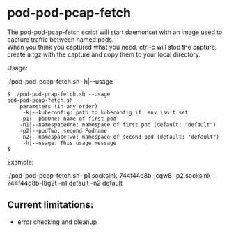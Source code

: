 # pod-pod-pcap-fetch

The pod-pod-pcap-fetch script will start daemonset with an image used to capture traffic between named pods.  
When you think you captured what you need, ctrl-c will stop the capture, create a tgz with the capture and copy them to your local directory.

Usage: 

./pod-pod-pcap-fetch.sh -h|--usage

```
$ ./pod-pod-pcap-fetch.sh --usage 
pod-pod-pcap-fetch.sh 
    parameters (in any order) 
     -k|--kubeconfig: path to kubeconfig if  env isn't set
    -p1|--podOne: name of first pod 
    -n1|--namespaceOne: namespace of first pod (default: "default")
    -p2|--podTwo: second Podname 
    -n2|--namespaceTwo: namespace of second pod (default: "default") 
     -h|--usage: This usage message 
$ 
```

Example:

./pod-pod-pcap-fetch.sh -p1 socksink-744f44d8b-jcqw8 -p2 socksink-744f44d8b-l8g2t -n1 default -n2 default


## Current limitations:

- error checking and cleanup


